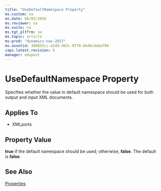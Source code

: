 ```yaml
---
title: "UseDefaultNamespace Property"
ms.custom: na
ms.date: 06/05/2016
ms.reviewer: na
ms.suite: na
ms.tgt_pltfrm: na
ms.topic: article
ms-prod: "dynamics-nav-2017"
ms.assetid: 300855cc-e2dd-483c-8f70-6b48c4abef06
caps.latest.revision: 6
manager: edupont
---
```

# UseDefaultNamespace Property
Specifies whether the value in default namespace should be used for both output and input XML documents.  
  
## Applies To  
  
-   XMLports  
  
## Property Value  
 **true** if the default namespace should be used; otherwise, **false**. The default is **false**.  
  
## See Also  
 [Properties](Properties.md)